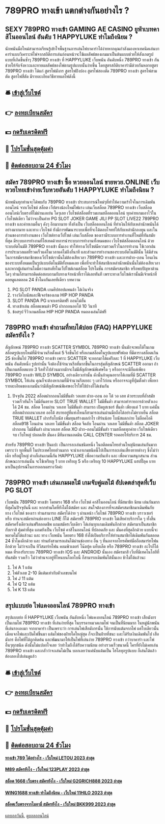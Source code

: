 # 789PRO ทางเข้า แตกต่างกันอย่างไร ?
## SEXY 789PRO ทางเข้า GAMING AE CASINO ยูฟ่าเบทคาสิโนออนไลน์ อันดับ 1 HAPPYLUKE ทำไมถึงนิยม ?
นักพนันมือใหม่สามารถเรียนรู้เข้าใจพื้นฐานการเล่นไพ่บาคาร่าได้ง่ายหากคุณกำลังมองหาเทคนิคเล่นบาคาร่าแบบวิเคราะห์ไพ่จากสถิติการเล่นก่อนหน้าจะใช้ผลลัพธ์ของเกมมาเป็นต้นแบบช่วยให้สังเกตรูปแบบที่เกิดขึ้นซ้ำๆ 789PRO ทางเข้า ที่ HAPPYLUKE เว็บพนัน อันดับหนึ่ง 789PRO ทางเข้า กันช่วยให้จับจังหวะและทายผลลัพธ์ของไพ่ตามรูปแบบนั้นง่ายขึ้น โดยสูตรสถิติบาคาร่ามีด้วยกันหลายสูตร 789PRO ทางเข้า ได้แก่ สูตรไพ่มังกร สูตรไพ่ปิงปอง สูตรไพ่สองตัด 789PRO ทางเข้า สูตรไพ่สามตัด สูตรไพ่สี่ตัด มีรายละเอียดวิธีทายผลไพ่ดังนี้

## 🛎 [เข้าสู่เว็บไซต์](https://bit.ly/3SdLNi2)
## 👉 [ลงทะเบียนสมัคร](https://bit.ly/3SdLNi2)
## 💵 [กดรับเครดิตฟรี](https://bit.ly/3dyRKHj)
## 👑 [โปรโมชั่นสุดคุ้มค่า](https://bit.ly/3dyRKHj)
## 📱 [ติดต่อสอบถาม 24 ชัวโมง](https://bit.ly/3dyRKHj)

## สมัคร 789PRO ทางเข้า ซื้อ หวยออนไลน์ ขายหวย.ONLINE เว็บหวยไทยเข้าง่ายเว็บหวยอันดับ 1 HAPPYLUKE ทำไมถึงนิยม ?
นักพนันทุกท่านจะได้พบกับ 789PRO ทางเข้า ประสบการณ์ใหม่ๆที่ทำให้ความเร้าใจในการเดิมพันออนไลน์ จากเว็บไซต์ สล็อต เว็ปตรงน้องใหม่ไฟแรง เล่นเว็บสล็อต 789PRO ทางเข้า เว็บสล็อตออนไลน์เว็บตรงที่ไม่ผ่านเอเย่น ใดๆเลย เว็บไซต์สล็อตที่รวมเกมสล็อตออนไลน์ ทุกค่ายเกมเอาไว้ในเว็บไซต์เดียว ไม่ว่าจะเป็นค่าย PG SLOT JOKER GAME JILI PP SLOT LIVE22 789PRO ทางเข้า และค่ายเกมอื่นๆ ดังๆ อีกมากมาย ทั้งยังเป็น เว็บสล็อตออนไลน์ ที่ทำเงินให้กับเหล่านักพนันได้อย่างมากมาย และทาง เว็บไซต์ ยังมีการพัฒนาระบบเพื่อที่จะได้ตอบโจทย์ให้กับเหล่านักลงทุน และในส่วนของการทำงานของ เว็บไซต์ทางเว็ปไซต์ เล่นเว็บสล็อต ของเรามีระบบการทำงานที่ใหม่ที่ทันสมัยที่สุด มีระบบการทำงานที่ไฮเทคด้วยการนำระบบการทำงานทั้งหมดของ เว็บไซต์สล็อตออนไลน์ ด้วยระบบอัตโนมัติ 789PRO ทางเข้า นั้นเอง ทำให้ทางเว็ปไซต์มีความรวดเร็วในการทำงาน ใช้เวลาฝนการประมวลผลที่รวดเร็วแค่ในเวลาแค่ไม่ถึงกี่นาที และส่วนการทำงานของระบบอัตโนมัตินั้น ได้มีส่วนในการสมัครสมาชิกของเว็ปไซต์เรานั้นไม่ต้องเสียเวลา 789PRO ทางเข้า และการฝาก-ถอน โอนเงินของระบบทั้งหมดเป็นรูปแบบอัตโนมัติทั้งหมดเลย เพื่อที่จะทำให้สมาชิกเหล่านักพนันนั้นไม่ต้องเสียเวลา และหากผู้เล่นท่านใดมีความสงสัยในเว็ปไซต์เกมสล็อต โปรโมชั่น การสมัครสมาชิก หรือพบปัญหาด้านใดๆ ท่านก็สามารถติดต่อสอบถามกับทางเจ้าหน้าที่เราได้เลยทันที เพราะทางเว็บไซต์เรานั้นมีเจ้าหน้าที่คอยดูแลตลอด 24 ชั่วโมงกันเลยทีเดียว
บทความ
1. PG SLOT PANDA เกมฮิปฮอปแพนด้า ได้เงินจริง
2. รางวัลโบนัสและฟีเจอร์ของเกม HIP HOP PANDA
3. SLOT PANDA PG แจกเครดิตฟรี ถอนไม่อั้น
4. ทางเข้าเล่น สล็อตแพนด้า PG ฝากถอนออโต้ 10 วินาที
5. ข้อสรุป รีวิวเกมสล็อต HIP HOP PANDA ทดลองเล่นได้ฟรี

## 789PRO ทางเข้า คำถามที่พบได้บ่อย (FAQ) HAPPYLUKE สมัครยังไง ?
สัญลักษณ์ 789PRO ทางเข้า SCATTER SYMBOL 789PRO ทางเข้า นั้นมักจะพบได้ในเกมสล็อตรูปแบบใหม่ที่มีจำนวนรีลตั้งแต่ 5 รีลขึ้นไป หรือเกมสล็อตในรูปแบบฟรีฟอล ที่มีตารางสล็อตเกิน 25 ช่องขึ้นไป 789PRO ทางเข้า เพราะ SCATTER จะออกมาได้แค่รีลละ 1 ที่ HAPPYLUKE เว็บพนัน อันดับหนึ่ง รูปเท่านั้น จึงต้องใช้จำนวนรีลที่มากขึ้นในการสุ่มสัญลักษณ์ SCATTER ออกมา ถ้าเป็นเกมสล็อตแบบ 3 รีลทั่วไปส่วนมากมักจะไม่มีสัญลักษณ์พิเศษใด ๆ หรืออาจจะมีก็แค่เพียง 789PRO ทางเข้า WILD SYMBOL อย่างเดียวเท่านั้น ดังนั้นถ้าคุณอยากได้เกมที่มี SCATTER SYMBOL ให้เล่น คุณก็จะต้องหาเกมที่มีจำนวนรีลเยอะ ๆ เอาไว้ก่อน หรืออาจจะดูที่ปุ่มตั้งค่า เพื่อหารายละเอียดของเกมนั้นว่ามีสัญลักษณ์พิเศษอะไรให้ใช้บ้างก็ได้เช่นกัน
1. ปัจจุบัน 2022 สล็อตฝากถอนไม่มีขั้นต่ํา วอเลท ฝาก-ถอน ออ โต้ วอ เลท ด้วยระบบที่ล้ำสมัย รวดเร็วทันใจ ไม่มีอันตราย SLOT TRUE WALLET ไม่มีขั้นต่ำ สามารถทำรายการด้วยตัวเองได้ 24 ชม. สล็อต โอนผ่าน วอเลท ไม่มีขั้นต่ำ สามารถ เปิดยูสเซอร์ ขั้นต่ำ เพียงแต่ 1 บาท แค่นั้น สล็อตฝากถอนวอเลท ออโต้ สบายอยู่ที่แห่งไหนก็สามารถเล่นผ่านมือถือได้อย่างไม่ยากเย็น สล็อต TRUE WALLET ฝากรับโบนัส เพิ่มทุนสร้างผลกำไร เทิร์นน้อย โบนัสแตกง่าย ไม่ล็อคไอดี สล็อต918 โอนผ่าน วอเลท ไม่มีขั้นต่ำ สล็อต จีคลับ โอนผ่าน วอเลท ไม่มีขั้นต่ำ สล็อต JOKER ฝากถอน ไม่มีขั้นต่ํา ผ่านวอเลท สล็อต XO ฝาก-ถอนไม่มีขั้นต่ํา รวมสล็อตทุกค่าย เว็บไซต์เดียวจบ เว็บใหญ่ ปลอดภัย มั่นคง มีทีมงานแอดมิน CALL CENTER รอคอยให้บริการ 24 ชม.

สำหรับ 789PRO ทางเข้า ปั่นแปะ เป็นการละเล่นชนิดหนึ่ง ในอดีตคนไทยส่วนใหญ่นิยมเล่นกันมาก เพราะว่า ทุกพื้นที่ ในประเทศไทยส่วนมาก จะนำเอาเกมชนิดนี้ไปเป็นการละเล่นเสี่ยงทายต่างๆ ซึ่งไม่ว่าเด็ก หรือผู้ใหญ่ ต่างก็เล่นเกมนี้กัน HAPPYLUKE เพื่อความบันเทิง และ เพื่อความสนุกสนาน ส่วนลักษณะการเล่นนั้น จะใช้เหรียญ 1 บาท เหรียญ 5 หรือ เหรียญ 10 HAPPYLUKE แฮปปี้ลุค บาท มาเป็นอุปกรณ์ในการออกผลรางวัลค่ะ

## 789PRO ทางเข้า เล่นเกมผลไม้ เกมจับคู่ผลไม้ อัปเดตล่าสุดที่เว็บ PG SLOT
เว็บพนัน 789PRO ทางเข้า โดยตรง 168 หรือ เว็บไซต์ คาสิโนออนไลน์ ที่มีสมาชิก นิยม เล่นกันมากที่สุดในปัจจุบันนี้ และ หากท่านใดที่ยังไม่ได้สมัคร และ สนใจต้องการที่จะสมัครสมาชิกมาเดิมพันกับทาง เว็บไซต์ ของเรา ท่านสามารถ สมัครได้ง่าย ๆ ผ่านหน้า เว็บไซต์ 789PRO ทางเข้า บราวเซอร์ หรือ ท่านจะสมัครผ่านช่องทาง LINE ก็ได้ สมัครฟรี 789PRO ทางเข้า ไม่เสียค่าบริการใด ๆ ทั้งสิ้น สมัครครั้งเดียวเล่นฟรีตลอดชีพ แถมสมัครเว็บเดียว ได้เล่นทุกเกมเดิมพันอีกด้วย สมัครมาเป็นสมาชิกกับเราสิ คุ้มค่าที่สุด แถมยังเป็น เว็บไซต์ คาสิโนออนไลน์ ที่ปลอดภัย และ มั่นคงที่สุดอีกด้วย แบบนี้จะพลาดไม่ได้แล้วนะ และ ทาง เว็บพนัน โดยตรง 168 ยังได้เปิดบริการให้ท่านสมาชิกได้เดิมพันกันตลอด 24 ชั่วโมงอีกด้วย และ ท่านยังสามารถเล่นได้ผ่านช่องทาง อื่น ๆ ที่นอกจากโทรศัพท์มือถือสมาร์ทโฟนอีกด้วย ไม่ว่าจะเป็น ทีวีสมาร์ทโฟน คอมพิวเตอร์ โน๊ตบุ้ค แท็บเล็ต หรือ 789PRO ทางเข้า อะไรก็ได้หมด ที่รองรับระบบ 789PRO ทางเข้า IOS และ ANDROID นั้นเอง สมัครมาสิ เว็บที่มีเทคโนโลยีที่ทันสมัย รวดเร็ว ไม่ว่าท่านจะอยู่ที่ไหนบนโลกใบนี้ ก็สามารถเดิมพันได้นั้นเอง ช้าไม่ได้แล้วนะ
1. ไพ่ A 1 แต้ม
2. ไพ่ตัวเลข 2-10 มีแต้มเท่ากับตัวเลขบนไพ่
3. ไพ่ J 11 แต้ม
4. ไพ่ Q 12 แต้ม
5. ไพ่ K 13 แต้ม

## สรุปแบบย่อ ไพ่แคงออนไลน์ 789PRO ทางเข้า
สรุปแบบย่อ ที่ HAPPYLUKE เว็บพนัน อันดับหนึ่ง ไพ่แคงออนไลน์ 789PRO ทางเข้า เสือมังกรเป็นเกมไพ่ 789PRO ทางเข้า ที่เล่นง่ายที่สุด ในบรรดาหมวดเกมไพ่ จนเป็นที่นิยมมาก ในหมู่นักพนันที่เล่นรองลงมา จากบาคาร่า เป็นเพราะว่า การเล่นไพ่เสือมังกรนั้น ใช้การนับแต้มจากไพ่ แค่ใบเดียวนั้น เมื่อแจกไพ่และเปิดไพ่ขึ้นมา แต้มไพ่ของฝ่ายใดใหญ่สุด ก็จะเป็นฝ่ายที่ชนะ และได้รับเงินเดิมพันไป เสือมังกร คือไพ่ที่ได้ถูกคิดค้น และพัฒนามาให้เป็นไพ่ที่เล่นง่าย 789PRO ทางเข้า กว่าบาคาร่า และไพ่อื่นๆทุกชนิด ดังนั้นไม่แปลกใจเลย ว่าทำไมถึงได้รับความนิยม อย่างรวดเร็วขนาดนี้ ใครที่ยังไม่เคยเล่น 789PRO ทางเข้า และกลัวว่าจะเล่นไม่เป็น บอกเลยว่าแค่นับแต้มเป็น ไฮโลทุกรูปแบบ ก็เล่นได้แล้ว ต้องลองไปเล่นดูแล้ว

## 🛎 [เข้าสู่เว็บไซต์](https://bit.ly/3SdLNi2)
## 👉 [ลงทะเบียนสมัคร](https://bit.ly/3SdLNi2)
## 💵 [กดรับเครดิตฟรี](https://bit.ly/3dyRKHj)
## 👑 [โปรโมชั่นสุดคุ้มค่า](https://bit.ly/3dyRKHj)
## 📱 [ติดต่อสอบถาม 24 ชัวโมง](https://bit.ly/3dyRKHj)

#### [ทางเข้า 789 ได้อย่างไร - เว็บใหม่ LETOU 2023 ล่าสุด](https://atom.io/themes/ทางเข้า%20789%20ได้อย่างไร%20-%20เว็บใหม่%20letou%202023%20ล่าสุด)
#### [M89 สมัครยังไง - เว็บใหม่ 123PLAY 2023 ล่าสุด](https://atom.io/themes/m89%20สมัครยังไง%20-%20เว็บใหม่%20123play%202023%20ล่าสุด)
#### [สล็อต 1668 เว็บตรง สมัครยังไง - เว็บใหม่ G2GRICH888 2023 ล่าสุด](https://atom.io/themes/สล็อต%201668%20เว็บตรง%20สมัครยังไง%20-%20เว็บใหม่%20g2grich888%202023%20ล่าสุด)
#### [WING1688 ทางเข้า ทำไมถึงนิยม - เว็บใหม่ 11HILO 2023 ล่าสุด](https://atom.io/themes/wing1688%20ทางเข้า%20ทำไมถึงนิยม%20-%20เว็บใหม่%2011hilo%202023%20ล่าสุด)
#### [สล็อตเว็บตรงจากไมอามี่ สมัครยังไง - เว็บใหม่ BKK999 2023 ล่าสุด](https://atom.io/themes/สล็อตเว็บตรงจากไมอามี่%20สมัครยังไง%20-%20เว็บใหม่%20bkk999%202023%20ล่าสุด)

[ผลบอลวันนี้](https://siamsport.tv "ผลบอลวันนี้"), [ดูบอลออนไลน์](https://siamsport.tv/ดูบอลสด "ดูบอลออนไลน์")